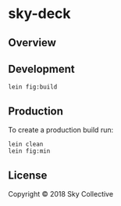 # sky-deck

## Overview

## Development

    lein fig:build

## Production

To create a production build run:

	lein clean
	lein fig:min

## License

Copyright © 2018 Sky Collective

